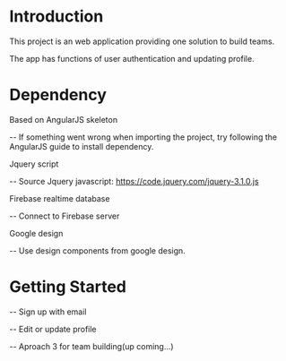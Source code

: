 # Introduction

This project is an web application providing one solution to build teams. 

The app has functions of user authentication and updating profile.


# Dependency
Based on AngularJS skeleton

-- If something went wrong when importing the project, try following the AngularJS guide to install dependency.

Jquery script

-- Source Jquery javascript: https://code.jquery.com/jquery-3.1.0.js

Firebase realtime database

-- Connect to Firebase server

Google design

-- Use design components from google design.

# Getting Started

-- Sign up with email

-- Edit or update profile

-- Aproach 3 for team building(up coming...)



